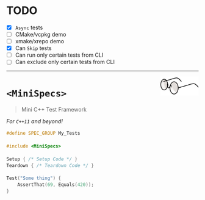 # TODO

- [x] `Async` tests
- [ ] CMake/vcpkg demo
- [ ] xmake/xrepo demo
- [x] Can `Skip` tests
- [ ] Can run only certain tests from CLI
- [ ] Can exclude only certain tests from CLI

---

<img src="Resources/Images/eyeglasses-35598_1280.png" align="right" width=100>

# `<MiniSpecs>`

> Mini C++ Test Framework

_For `C++11` and beyond!_

```cpp
#define SPEC_GROUP My_Tests
 
#include <MiniSpecs>
 
Setup { /* Setup Code */ }
Teardown { /* Teardown Code */ }
 
Test("Some thing") {
    AssertThat(69, Equals(420));
}
```
